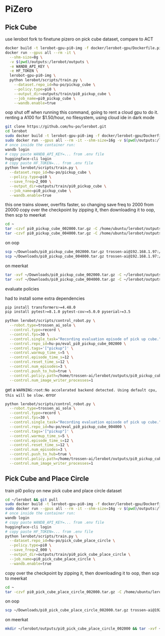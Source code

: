 # PiZero

## Pick Cube

use lerobot fork to finetune pizero on pick cube dataset, compare to ACT

```bash
docker build -t lerobot-gpu-pi0-img -f docker/lerobot-gpu/Dockerfile.pi0 .
docker run --gpus all --rm -it \
  --shm-size=8g \
  -v $(pwd)/outputs:/lerobot/outputs \
  -e WANDB_API_KEY \
  -e HF_TOKEN \
  lerobot-gpu-pi0-img \
  python lerobot/scripts/train.py \
    --dataset.repo_id=hu-po/pickup_cube \
    --policy.type=pi0 \
    --output_dir=outputs/train/pi0_pickup_cube \
    --job_name=pi0_pickup_cube \
    --wandb.enable=true
```

oop shut off when running this command, going to rent a cloud gpu to do it.
renting a A100 for $1.50/hour, no filesystem, using cloud ide in dark mode

```bash
git clone https://github.com/hu-po/lerobot.git
cd lerobot
sudo docker build -t lerobot-gpu-pi0-img -f docker/lerobot-gpu/Dockerfile.pi0 .
sudo docker run --gpus all --rm -it --shm-size=16g -v $(pwd)/outputs:/lerobot/outputs lerobot-gpu-pi0-img bash
# once inside the container run:
wandb login
# copy paste WANDB_API_KEY=... from .env file
huggingface-cli login
# copy paste HF_TOKEN=... from .env file
python lerobot/scripts/train.py \
  --dataset.repo_id=hu-po/pickup_cube \
  --policy.type=pi0 \
  --save_freq=2_000 \
  --output_dir=outputs/train/pi0_pickup_cube \
  --job_name=pi0_pickup_cube \
  --wandb.enable=true
```

this one trains slower, overfits faster, so changing save freq to 2000 from 20000
copy over the checkpoint by zipping it, then downloading it to oop, then scp to meerkat

```bash
cd ~
tar -czvf pi0_pickup_cube_002000.tar.gz -C /home/ubuntu/lerobot/outputs/train/pi0_pickup_cube/checkpoints/002000/ pretrained_model
tar -czvf pi0_pickup_cube_004000.tar.gz -C /home/ubuntu/lerobot/outputs/train/pi0_pickup_cube/checkpoints/004000/ pretrained_model
```

on oop

```bash
scp ~/Downloads/pi0_pickup_cube_002000.tar.gz trossen-ai@192.168.1.97:/home/trossen-ai/Downloads/
scp ~/Downloads/pi0_pickup_cube_004000.tar.gz trossen-ai@192.168.1.97:/home/trossen-ai/Downloads/
```
on meerkat

```bash
tar -xvf ~/Downloads/pi0_pickup_cube_002000.tar.gz -C ~/lerobot/outputs/
tar -xvf ~/Downloads/pi0_pickup_cube_004000.tar.gz -C ~/lerobot/outputs/
```

evaluate policies

had to install some extra dependencies

```bash
pip install transformers>=4.48.0
pip install pytest>=8.1.0 pytest-cov>=5.0.0 pyserial>=3.5
```

```bash
python lerobot/scripts/control_robot.py \
  --robot.type=trossen_ai_solo \
  --control.type=record \
  --control.fps=30 \
  --control.single_task="Recording evaluation episode of pick up cube." \
  --control.repo_id=hu-po/eval_pi0_pickup_cube_002000 \
  --control.tags='["pickup"]' \
  --control.warmup_time_s=5 \
  --control.episode_time_s=12 \
  --control.reset_time_s=12 \
  --control.num_episodes=3 \
  --control.push_to_hub=true \
  --control.policy.path=/home/trossen-ai/lerobot/outputs/pi0_pickup_cube_002000 \
  --control.num_image_writer_processes=1
```

get a `WARNING:root:No accelerated backend detected. Using default cpu, this will be slow.` error

```bash
python lerobot/scripts/control_robot.py \
  --robot.type=trossen_ai_solo \
  --control.type=record \
  --control.fps=30 \
  --control.single_task="Recording evaluation episode of pick up cube." \
  --control.repo_id=hu-po/eval_pi0_pickup_cube_004000 \
  --control.tags='["pickup"]' \
  --control.warmup_time_s=5 \
  --control.episode_time_s=12 \
  --control.reset_time_s=12 \
  --control.num_episodes=3 \
  --control.push_to_hub=true \
  --control.policy.path=/home/trossen-ai/lerobot/outputs/pi0_pickup_cube_004000 \
  --control.num_image_writer_processes=1
```

## Pick Cube and Place Circle

train pi0 policy on new pick cube and place circle dataset

```bash
cd ~/lerobot && git pull
sudo docker build -t lerobot-gpu-pi0-img -f docker/lerobot-gpu/Dockerfile.pi0 .
sudo docker run --gpus all --rm -it --shm-size=16g -v $(pwd)/outputs:/lerobot/outputs lerobot-gpu-pi0-img bash
# once inside the container run:
wandb login
# copy paste WANDB_API_KEY=... from .env file
huggingface-cli login
# copy paste HF_TOKEN=... from .env file
python lerobot/scripts/train.py \
  --dataset.repo_id=hu-po/pick_cube_place_circle \
  --policy.type=pi0 \
  --save_freq=2_000 \
  --output_dir=outputs/train/pi0_pick_cube_place_circle \
  --job_name=pi0_pick_cube_place_circle \
  --wandb.enable=true
```

copy over the checkpoint by zipping it, then downloading it to oop, then scp to meerkat

```bash
cd ~
tar -czvf pi0_pick_cube_place_circle_002000.tar.gz -C /home/ubuntu/lerobot/outputs/train/pi0_pick_cube_place_circle/checkpoints/002000/ pretrained_model
```

on oop

```bash
scp ~/Downloads/pi0_pick_cube_place_circle_002000.tar.gz trossen-ai@192.168.1.97:/home/trossen-ai/Downloads/
```
on meerkat

```bash
mkdir ~/lerobot/outputs/pi0_pick_cube_place_circle_002000 && tar -xvf ~/Downloads/pi0_pick_cube_place_circle_002000.tar.gz -C ~/lerobot/outputs/pi0_pick_cube_place_circle_002000
```
